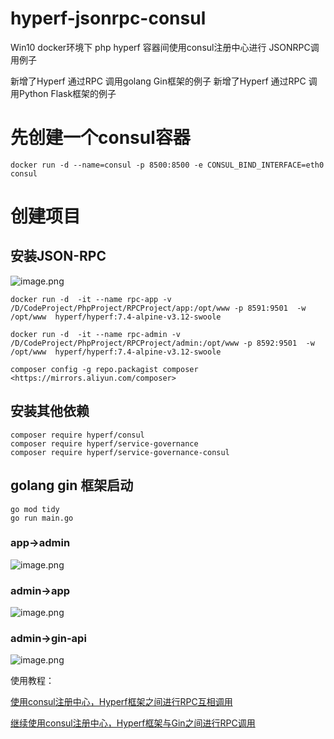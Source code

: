 # hyperf-jsonrpc-consul

Win10 docker环境下  php hyperf 容器间使用consul注册中心进行 JSONRPC调用例子

新增了Hyperf 通过RPC 调用golang Gin框架的例子
新增了Hyperf 通过RPC 调用Python Flask框架的例子

# 先创建一个consul容器
```
docker run -d --name=consul -p 8500:8500 -e CONSUL_BIND_INTERFACE=eth0 consul
```

# 创建项目

## 安装JSON-RPC
![image.png](https://p3-juejin.byteimg.com/tos-cn-i-k3u1fbpfcp/f248f2b4cf90499f9528dba04754d1b6~tplv-k3u1fbpfcp-watermark.image?)

```
docker run -d  -it --name rpc-app -v /D/CodeProject/PhpProject/RPCProject/app:/opt/www -p 8591:9501  -w /opt/www  hyperf/hyperf:7.4-alpine-v3.12-swoole
```
```
docker run -d  -it --name rpc-admin -v /D/CodeProject/PhpProject/RPCProject/admin:/opt/www -p 8592:9501  -w /opt/www  hyperf/hyperf:7.4-alpine-v3.12-swoole
```

```
composer config -g repo.packagist composer <https://mirrors.aliyun.com/composer>
```
## 安装其他依赖

```
composer require hyperf/consul
composer require hyperf/service-governance
composer require hyperf/service-governance-consul
```

## golang gin 框架启动
```
go mod tidy
go run main.go
```

### app->admin
![image.png](https://p6-juejin.byteimg.com/tos-cn-i-k3u1fbpfcp/8496666e92ec4811897af824de2bceaa~tplv-k3u1fbpfcp-watermark.image?)
### admin->app
![image.png](https://p1-juejin.byteimg.com/tos-cn-i-k3u1fbpfcp/4eff50cfd95e4d8ca03ab3b0b233af9f~tplv-k3u1fbpfcp-watermark.image?)
### admin->gin-api
![image.png](https://p6-juejin.byteimg.com/tos-cn-i-k3u1fbpfcp/46203a7a2a2d4e28bbd6a578a40681c9~tplv-k3u1fbpfcp-watermark.image?)

使用教程：

[使用consul注册中心，Hyperf框架之间进行RPC互相调用](https://juejin.cn/post/7125274400676380709)

[继续使用consul注册中心，Hyperf框架与Gin之间进行RPC调用](https://juejin.cn/post/7125647647221743653)

